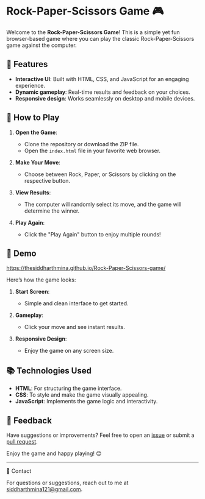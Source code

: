 # Rock-Paper-Scissors Game 🎮  

Welcome to the **Rock-Paper-Scissors Game**! This is a simple yet fun browser-based game where you can play the classic Rock-Paper-Scissors game against the computer.  

## 🌟 Features  

- **Interactive UI**: Built with HTML, CSS, and JavaScript for an engaging experience.  
- **Dynamic gameplay**: Real-time results and feedback on your choices.  
- **Responsive design**: Works seamlessly on desktop and mobile devices.  

## 🚀 How to Play  

1. **Open the Game**:  
   - Clone the repository or download the ZIP file.  
   - Open the `index.html` file in your favorite web browser.  

2. **Make Your Move**:  
   - Choose between Rock, Paper, or Scissors by clicking on the respective button.  

3. **View Results**:  
   - The computer will randomly select its move, and the game will determine the winner.  

4. **Play Again**:  
   - Click the "Play Again" button to enjoy multiple rounds!  

## 🌈 Demo  
https://thesiddharthmina.github.io/Rock-Paper-Scissors-game/

Here’s how the game looks:  

1. **Start Screen**:  
   - Simple and clean interface to get started.  

2. **Gameplay**:  
   - Click your move and see instant results.  

3. **Responsive Design**:  
   - Enjoy the game on any screen size.  

## 📚 Technologies Used  

- **HTML**: For structuring the game interface.  
- **CSS**: To style and make the game visually appealing.  
- **JavaScript**: Implements the game logic and interactivity.  

## 💬 Feedback  

Have suggestions or improvements? Feel free to open an [issue](https://github.com/TheSiddharthmina/Rock-Paper-Scissors-game/issues) or submit a [pull request](https://github.com/TheSiddharthmina/Rock-Paper-Scissors-game/pulls).  

Enjoy the game and happy playing! 😊  

--- 
📧 Contact

For questions or suggestions, reach out to me at siddharthmina121@gmail.com.
